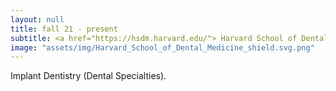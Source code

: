 ```yaml
---
layout: null
title: fall 21 - present
subtitle: <a href="https://hsdm.harvard.edu/"> Harvard School of Dental Medicine </a>
image: "assets/img/Harvard_School_of_Dental_Medicine_shield.svg.png"
---
```

Implant Dentistry (Dental Specialties).
